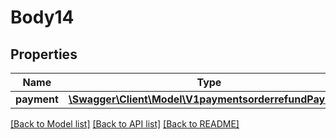 # Body14

## Properties
Name | Type | Description | Notes
------------ | ------------- | ------------- | -------------
**payment** | [**\Swagger\Client\Model\V1paymentsorderrefundPayment**](V1paymentsorderrefundPayment.md) |  | [optional] 

[[Back to Model list]](../../README.md#documentation-for-models) [[Back to API list]](../../README.md#documentation-for-api-endpoints) [[Back to README]](../../README.md)

